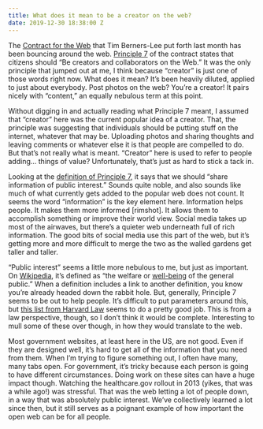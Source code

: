 ```yaml
---
title: What does it mean to be a creator on the web?
date: 2019-12-30 18:38:00 Z
---
```


The [Contract for the Web](https://contractfortheweb.org) that Tim Berners-Lee put forth last month has been bouncing around the web. [Principle 7](https://contractfortheweb.org/principles/principle-7-be-creators-and-collaborators-on-the-web/) of the contract states that citizens should “Be creators and collaborators on the Web.” It was the only principle that jumped out at me, I think because “creator” is just one of those words right now. What does it mean? It’s been heavily diluted, applied to just about everybody. Post photos on the web? You’re a creator! It pairs nicely with “content,” an equally nebulous term at this point.

Without digging in and actually reading what Principle 7 meant, I assumed that “creator” here was the current popular idea of a creator. That, the principle was suggesting that individuals should be putting stuff on the internet, whatever that may be. Uploading photos and sharing thoughts and leaving comments or whatever else it is that people are compelled to do. But that’s not really what is meant. “Creator” here is used to refer to people adding… things of value? Unfortunately, that’s just as hard to stick a tack in.

Looking at the [definition of Principle 7](https://contractfortheweb.org/principles/principle-7-be-creators-and-collaborators-on-the-web/), it says that we should “share information of public interest.” Sounds quite noble, and also sounds like much of what currently gets added to the popular web does not count. It seems the word “information” is the key element here. Information helps people. It makes them more informed [rimshot]. It allows them to accomplish something or improve their world view. Social media takes up most of the airwaves, but there’s a quieter web underneath full of rich information. The good bits of social media use this part of the web, but it’s getting more and more difficult to merge the two as the walled gardens get taller and taller.

“Public interest” seems a little more nebulous to me, but just as important. On [Wikipedia](https://en.wikipedia.org/wiki/Public_interest), it’s defined as “the welfare or [well-being](https://en.wikipedia.org/wiki/Well-being) of the general public.” When a definition includes a link to another definition, you know you’re already headed down the rabbit hole. But, generally, Principle 7 seems to be out to help people. It’s difficult to put parameters around this, but [this list from Harvard Law](https://hls.harvard.edu/dept/opia/what-is-public-interest-law/public-interest-issue-areas/) seems to do a pretty good job. This is from a law perspective, though, so I don’t think it would be complete. Interesting to mull some of these over though, in how they would translate to the web.

Most government websites, at least here in the US, are not good. Even if they are designed well, it’s hard to get all of the information that you need from them. When I’m trying to figure something out, I often have many, many tabs open. For government, it’s tricky because each person is going to have different circumstances. Doing work on these sites can have a huge impact though. Watching the healthcare.gov rollout in 2013 (yikes, that was a while ago!) was stressful. That was the web letting a lot of people down, in a way that was absolutely public interest. We’ve collectively learned a lot since then, but it still serves as a poignant example of how important the open web can be for all people.